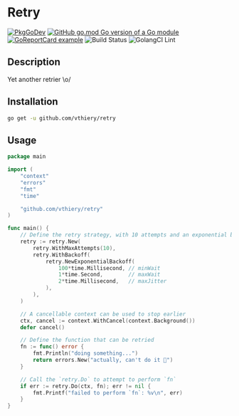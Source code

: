 # Retry

[![PkgGoDev](https://pkg.go.dev/badge/vthiery/retry)](https://pkg.go.dev/github.com/vthiery/retry)
[![GitHub go.mod Go version of a Go module](https://img.shields.io/github/go-mod/go-version/vthiery/retry.svg)](https://github.com/vthiery/retry)
[![GoReportCard example](https://goreportcard.com/badge/github.com/vthiery/retry)](https://goreportcard.com/report/github.com/vthiery/retry)
![Build Status](https://github.com/vthiery/retry/workflows/Test/badge.svg)
![GolangCI Lint](https://github.com/vthiery/retry/workflows/GolangCI/badge.svg)

## Description

Yet another retrier \o/

## Installation

```sh
go get -u github.com/vthiery/retry
```

## Usage

```go
package main

import (
	"context"
	"errors"
	"fmt"
	"time"

	"github.com/vthiery/retry"
)

func main() {
	// Define the retry strategy, with 10 attempts and an exponential backoff
	retry := retry.New(
		retry.WithMaxAttempts(10),
		retry.WithBackoff(
			retry.NewExponentialBackoff(
				100*time.Millisecond, // minWait
				1*time.Second,        // maxWait
				2*time.Millisecond,   // maxJitter
			),
		),
	)

	// A cancellable context can be used to stop earlier
	ctx, cancel := context.WithCancel(context.Background())
	defer cancel()

	// Define the function that can be retried
	fn := func() error {
		fmt.Println("doing something...")
		return errors.New("actually, can't do it 🤦")
	}

	// Call the `retry.Do` to attempt to perform `fn`
	if err := retry.Do(ctx, fn); err != nil {
		fmt.Printf("failed to perform `fn`: %v\n", err)
	}
}
```
